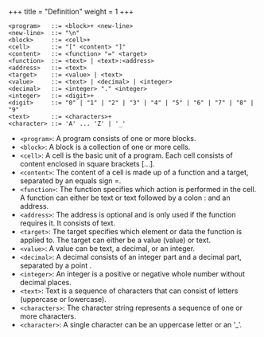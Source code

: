 +++
title = "Definition"
weight = 1
+++

```bnf
<program>	::=	<block>+ <new-line> 
<new-line>  ::= "\n"
<block>		::=	<cell>+ 
<cell>		::=	"[" <content> "]"
<content>	::=	<function> "=" <target>
<function>	::=	<text> | <text>:<address>
<address>	::=	<text>
<target>	::=	<value> | <text>
<value>		::=	<text> | <decimal> | <integer>
<decimal>	::=	<integer> "." <integer>
<integer>	::=	<digit>+
<digit>		::=	"0" | "1" | "2" | "3" | "4" | "5" | "6" | "7" | "8" | "9"
<text>		::=	<characters>+
<character>	::=	'A' ... 'Z' | '_'
```

- `<program>`: A program consists of one or more blocks.
- `<block>`: A block is a collection of one or more cells.
- `<cell>`: A cell is the basic unit of a program. Each cell consists of content enclosed in square brackets [...].
- `<content>`: The content of a cell is made up of a function and a target, separated by an equals sign =.
- `<function>`: The function specifies which action is performed in the cell. A function can either be text or text followed by a colon : and an address.
- `<address>`: The address is optional and is only used if the function requires it. It consists of text.
- `<target>`: The target specifies which element or data the function is applied to. The target can either be a value (value) or text.
- `<value>`: A value can be text, a decimal, or an integer.
- `<decimal>`: A decimal consists of an integer part and a decimal part, separated by a point .
- `<integer>`: An integer is a positive or negative whole number without decimal places.
- `<text>`: Text is a sequence of characters that can consist of letters (uppercase or lowercase).
- `<characters>`: The character string <characters> represents a sequence of one or more characters.
- `<character>`: A single character can be an uppercase letter or an ‘_’.